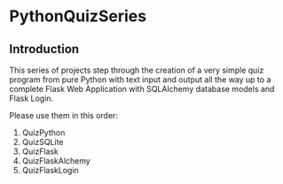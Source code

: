 # PythonQuizSeries

## Introduction
  
This series of projects step through the creation of a very simple quiz program from pure Python with text input and output all the way up to a complete Flask Web Application with SQLAlchemy database models and Flask Login.  
  
Please use them in this order:  
1. QuizPython 
2. QuizSQLite
3. QuizFlask
4. QuizFlaskAlchemy
5. QuizFlaskLogin
